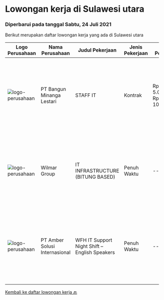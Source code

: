 
  # Lowongan kerja di Sulawesi utara

  ### Diperbarui pada tanggal Sabtu, 24 Juli 2021

  Berikut merupakan daftar lowongan kerja yang ada di Sulawesi utara

  |Logo Perusahaan | Nama Perusahaan | Judul Pekerjaan | Jenis Pekerjaan | Gaji Pekerjaan | Lokasi | Deskripsi | Tanggal diunggah | Pranala |
  | -------------- | --------------- | --------------- | --------- | --------- | -------------- | ------- | ----------- | ----------- |
  |![logo-perusahaan](https://image-service-cdn.seek.com.au/b96c54e6b82c8af1688cd13ae0aff611f6bb7212/ee4dce1061f3f616224767ad58cb2fc751b8d2dc)|PT Bangun Minanga Lestari|STAFF IT|Kontrak|Rp. 5.000.000-Rp. 10.000.000|Manado|Deskripsi Pekerjaan : Menyediakan pelayanan teknis dalam hal desain jaringan, implementasi, operation, support, deployment, distribusi IT network...|Kamis, 22 Juli 2021|https://www.jobstreet.co.id/id/job/staff-it-3582671?token=0~68daf6e1-a3b8-4b12-9693-5ef03e6d3239&sectionRank=1&jobId=jobstreet-id-job-3582671|
|![logo-perusahaan](https://image-service-cdn.seek.com.au/5683be4817b674e99653d054bb367590069452e8/ee4dce1061f3f616224767ad58cb2fc751b8d2dc)|Wilmar Group|IT INFRASTRUCTURE (BITUNG BASED)|Penuh Waktu|---|Bitung|Job Description: Actively monitors and analyzes user requests, evaluates and applies solutions. Troubleshoots any IT technical issues and resolves in...|Senin, 28 Juni 2021|https://www.jobstreet.co.id/id/job/it-infrastructure-bitung-based-3566623?token=0~68daf6e1-a3b8-4b12-9693-5ef03e6d3239&sectionRank=2&jobId=jobstreet-id-job-3566623|
|![logo-perusahaan](https://us.123rf.com/450wm/pavelstasevich/pavelstasevich1811/pavelstasevich181101027/112815900-stock-vector-no-image-available-icon-flat-vector.jpg?ver=6)|PT Amber Solusi Internasional|WFH IT Support Night Shift – English Speakers|Penuh Waktu|---|Jawa Timur|WFH IT Support Night Shift – English SpeakersDuties and Responsibilities:  Supporting the business in IT area (application and data) Update pricing...|Jumat, 25 Juni 2021|https://www.jobstreet.co.id/id/job/wfh-it-support-night-shift-english-speakers-3565404?token=0~68daf6e1-a3b8-4b12-9693-5ef03e6d3239&sectionRank=3&jobId=jobstreet-id-job-3565404|


  [Kembali ke daftar lowongan kerja 🔙](../README.md#daftar-lowongan-kerja)
  